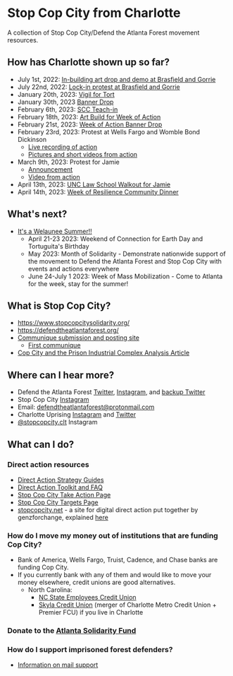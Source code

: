 # Stop Cop City from Charlotte
A collection of Stop Cop City/Defend the Atlanta Forest movement resources.

## How has Charlotte shown up so far?
- July 1st, 2022: [In-building art drop and demo at Brasfield and Gorrie](https://www.instagram.com/p/CfeQxygu7LQ/?igshid=YmMyMTA2M2Y=)
- July 22nd, 2022: [Lock-in protest at Brasfield and Gorrie](https://amp.charlotteobserver.com/news/local/article263729833.html)
- January 20th, 2023: [Vigil for Tort](https://www.instagram.com/p/CnqELDlM4to/?igshid=YmMyMTA2M2Y=)
- January 30th, 2023 [Banner Drop](https://www.instagram.com/p/CoCvedfuaNQ/?igshid=YmMyMTA2M2Y=)
- February 6th, 2023: [SCC Teach-in](https://www.instagram.com/p/CoVMCcuJl69/?igshid=YmMyMTA2M2Y=)
- February 18th, 2023: [Art Build for Week of Action](https://www.instagram.com/p/CosKqRiO8DO/?igshid=YmMyMTA2M2Y=)
- February 21st, 2023: [Week of Action Banner Drop](https://www.instagram.com/p/Co7WH4JOH_g/?igshid=YmMyMTA2M2Y=)
- February 23rd, 2023: Protest at Wells Fargo and Womble Bond Dickinson
  - [Live recording of action](https://www.instagram.com/tv/CpAZyQqIikV/?igshid=YmMyMTA2M2Y=)
  - [Pictures and short videos from action](https://www.instagram.com/p/CpAq7YPuDsv/?igshid=YmMyMTA2M2Y=)
- March 9th, 2023: Protest for Jamie
  - [Announcement](https://www.instagram.com/p/CpiqNOspZks/?igshid=YmMyMTA2M2Y=)
  - [Video from action](https://twitter.com/seanmc_eth/status/1634203101644177410?s=46)
- April 13th, 2023: [UNC Law School Walkout for Jamie](https://twitter.com/cltuprising/status/1646570032284008456?s=46)
- April 14th, 2023: [Week of Resilience Community Dinner](https://www.instagram.com/p/Cq3oskEpVP_/?igshid=YmMyMTA2M2Y=)

## What's next?
 - [It's a Welaunee Summer!!](https://www.instagram.com/p/CrLs5jXOSaQ/?igshid=YmMyMTA2M2Y=)
   - April 21-23 2023: Weekend of Connection for Earth Day and Tortuguita's Birthday
   - May 2023: Month of Solidarity - Demonstrate nationwide support of the movement to Defend the Atlanta Forest and Stop Cop City with events and actions everywhere
   - June 24-July 1 2023: Week of Mass Mobilization - Come to Atlanta for the week, stay for the summer!

## What is Stop Cop City?
 - https://www.stopcopcitysolidarity.org/
 - https://defendtheatlantaforest.org/
 - [Communique submission and posting site](https://scenes.noblogs.org/post/category/communiques/)
   - [First communique](https://anarchistnews.org/content/no-whistling-atlanta-forest-communique)
 - [Cop City and the Prison Industrial Complex Analysis Article](https://www.mainlinezine.com/cop-city-and-the-prison-industrial-complex-in-atlanta/)

## Where can I hear more?
 - Defend the Atlanta Forest [Twitter](https://twitter.com/defendATLforest), [Instagram](https://www.instagram.com/defendatlantaforest/), and [backup Twitter](https://twitter.com/defendATLf0rest)
 - Stop Cop City [Instagram](https://www.instagram.com/stopcopcity/)
 - Email: defendtheatlantaforest@protonmail.com
 - Charlotte Uprising [Instagram](https://www.instagram.com/charlotteuprising/) and [Twitter](https://twitter.com/cltuprising)
 - [@stopcopcity.clt](https://www.instagram.com/stopcopcity.clt/) Instagram

## What can I do?

### Direct action resources
 - [Direct Action Strategy Guides](https://ruckus.org/training-manuals/the-action-strategy-guide/)
 - [Direct Action Toolkit and FAQ](https://docs.google.com/document/d/19PibMZtGA4vU3UJULRyFucLbP9Tl2ZYAcTeSi3CtXXs/edit?usp=drivesdk)
 - [Stop Cop City Take Action Page](https://www.stopcopcitysolidarity.org/takeaction)
 - [Stop Cop City Targets Page](https://www.stopcopcitysolidarity.org/targets)
 - [stopcopcity.net](https://stopcopcity.net/) - a site for digital direct action put together by genzforchange, explained [here](https://twitter.com/micahinATL/status/1623321963983765504?s=20&t=U1j4bgpz_KCdq3vIcxowug)

### How do I move my money out of institutions that are funding Cop City?
 - Bank of America, Wells Fargo, Truist, Cadence, and Chase banks are funding Cop City.
 - If you currently bank with any of them and would like to move your money elsewhere, credit unions are good alternatives. 
   - North Carolina:
     - [NC State Employees Credit Union](https://www.ncsecu.org/)
     - [Skyla Credit Union](https://www.skylacu.com/) (merger of Charlotte Metro Credit Union + Premier FCU) if you live in Charlotte

### Donate to the [Atlanta Solidarity Fund](https://actionnetwork.org/fundraising/contribute-to-the-atlanta-solidarity-fund)

### How do I support imprisoned forest defenders?
 - [Information on mail support](https://www.instagram.com/p/Cn5oLzrOH_8/?igshid=YmMyMTA2M2Y=)
